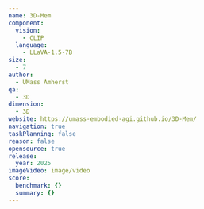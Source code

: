 ```yaml
---
name: 3D-Mem
component:
  vision:
    - CLIP
  language:
    - LLaVA-1.5-7B
size:
  - 7
author:
  - UMass Amherst
qa:
  - 3D
dimension:
  - 3D
website: https://umass-embodied-agi.github.io/3D-Mem/
navigation: true
taskPlanning: false
reason: false
opensource: true
release:
  year: 2025
imageVideo: image/video
score:
  benchmark: {}
  summary: {}
---
```

